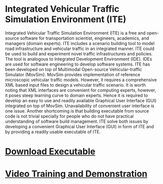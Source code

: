 # Integrated Vehicular Traffic Simulation Environment (ITE)

Integrated Vehicular Traffic Simulation Environment (ITE) is a free and open-source software for transportation scientist, engineers, academics, and managers (domain experts). ITE includes a scenario building tool to model road infrastructure and vehicular traffic in an integrated manner. ITE could be used to build and experiment novel traffic infrastructures and policies. The tool is analogous to Integrated Development Environment (IDE). IDEs are used for software engineering to develop software systems. ITE has been developed on top of Multimodal Open-source Vehicular-traffic Simulator (MovSim). MovSim provides implementation of reference microscopic vehicular traffic models. However, it requires a comprehensive XML based input files to design a vehicular traffic scenario. It is worth noting that XML interfaces are convenient for computing experts, however, it poses steep learning curve to domain experts. Hence it is required to develop an easy to use and readily available Graphical User Interface (GUI) integrated on top of MovSim. Unavailability of convenient user interface is one issue. Another shortcoming is that building executable from source code is not trivial specially for people who do not have practical understanding of software build management. ITE solve both issues by developing a convenient Graphical User Interface (GUI) in form of ITE and by providing a readily usable executable of ITE.

# [Download Executable](https://github.com/AIMRL/TDE/raw/master/movsim-master/tdescenariodeveloper/target/TDE.exe)
# [Video Training and Demonstration](http://www.youtube.com/playlist?list=PL1juC78R3QaSIslMXgTuJgyDTKsJjpX4a)
